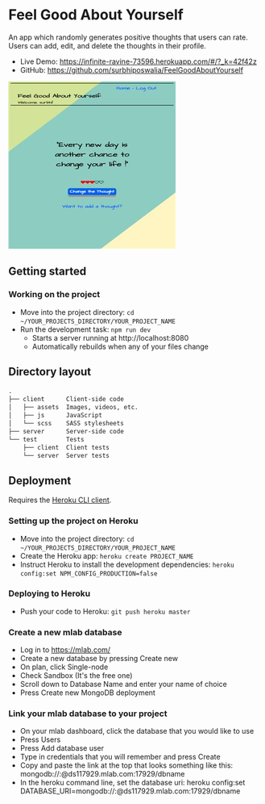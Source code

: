 # Feel Good About Yourself

An app which randomly generates positive thoughts that users can rate. Users can add, edit, and delete the thoughts in their profile.

* Live Demo: https://infinite-ravine-73596.herokuapp.com/#/?_k=42f42z
* GitHub: https://github.com/surbhiposwalia/FeelGoodAboutYourself

![Screenshot of Feel Good About Yourself](client/assets/feel-good.jpeg?raw=true "Feel Good About Yourself")

## Getting started

### Working on the project

* Move into the project directory: `cd ~/YOUR_PROJECTS_DIRECTORY/YOUR_PROJECT_NAME`
* Run the development task: `npm run dev`
    * Starts a server running at http://localhost:8080
    * Automatically rebuilds when any of your files change

## Directory layout

```
.
├── client      Client-side code
│   ├── assets  Images, videos, etc.
│   ├── js      JavaScript
│   └── scss    SASS stylesheets
├── server      Server-side code
└── test        Tests
    ├── client  Client tests
    └── server  Server tests
```

## Deployment

Requires the [Heroku CLI client](https://devcenter.heroku.com/articles/heroku-command-line).

### Setting up the project on Heroku

* Move into the project directory: `cd ~/YOUR_PROJECTS_DIRECTORY/YOUR_PROJECT_NAME`
* Create the Heroku app: `heroku create PROJECT_NAME`
* Instruct Heroku to install the development dependencies: `heroku config:set NPM_CONFIG_PRODUCTION=false`

### Deploying to Heroku

* Push your code to Heroku: `git push heroku master`


### Create a new mlab database

* Log in to https://mlab.com/
* Create a new database by pressing Create new
* On plan, click Single-node
* Check Sandbox (It's the free one)
* Scroll down to Database Name and enter your name of choice
* Press Create new MongoDB deployment

### Link your mlab database to your project

* On your mlab dashboard, click the database that you would like to use
* Press Users
* Press Add database user
* Type in credentials that you will remember and press Create
* Copy and paste the link at the top that looks something like this: mongodb://<dbuser>:<dbpassword>@ds117929.mlab.com:17929/dbname
* In the heroku command line, set the database uri: heroku config:set DATABASE_URI=mongodb://<dbuser>:<dbpassword>@ds117929.mlab.com:17929/dbname